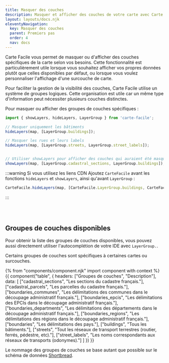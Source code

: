 ```yaml
---
title: Masquer des couches
description: Masquer et afficher des couches de votre carte avec Carte Facile.
layout: layouts/docs.njk
eleventyNavigation:
  key: Masquer des couches
  parent: Premiers pas
  order: 4
  nav: docs 
---
```


Carte Facile vous permet de masquer ou d'afficher des couches spécifiques de la carte selon vos besoins. Cette fonctionnalité est particulièrement utile lorsque vous souhaitez afficher vos propres données plutôt que celles disponibles par défaut, ou lorsque vous voulez personnaliser l'affichage d'une surcouche de carte.

Pour faciliter la gestion de la visibilité des couches, Carte Facile utilise un système de groupes logiques. Cette organisation est utile car un même type d'information peut nécessiter plusieurs couches distinctes.

Pour masquer ou afficher des groupes de couches spécifiques :

```typescript
import { showLayers, hideLayers, LayerGroup } from 'carte-facile';

// Masquer uniquement les bâtiments
hideLayers(map, [LayerGroup.buildings]);

// Masquer les rues et leurs labels
hideLayers(map, [LayerGroup.streets, LayerGroup.street_labels]);


// Utiliser showLayers pour afficher des couches qui auraient été masquées
showLayers(map, [LayerGroup.cadastral_sections, LayerGroup.buildings]);
```
:::warning Si vous utilisez les liens CDN
Ajoutez `CarteFacile` avant les fonctions `hideLayers` et `showLayers`, ainsi qu'avant `LayerGroup` :
```typescript
CarteFacile.hideLayers(map, [CarteFacile.LayerGroup.buildings, CarteFacile.LayerGroup.boundaries_epcis]);
```
:::

<br><br>

## Groupes de couches disponibles

Pour obtenir la liste des groupes de couches disponibles, vous pouvez aussi directement utiliser l'autocomplétion de votre IDE avec `LayerGroup.`.

Certains groupes de couches sont spécifiques à certaines cartes ou surcouches.

{% from "components/component.njk" import component with context %}
{{ component("table", {
    headers: ["Groupes de couches", "Description"],
    data: [
        ["cadastral_sections", "Les sections du cadastre français."],
        ["cadastral_parcels", "Les parcelles du cadastre français."],
        ["boundaries_communes", "Les délimitations des communes dans le découpage administratif français."],
        ["boundaries_epcis", "Les délimitations des EPCIs dans le découpage administratif français."],
        ["boundaries_departments", "Les délimitations des départements dans le découpage administratif français."],
        ["boundaries_regions", "Les délimitations des régions dans le découpage administratif français."],
        ["boundaries", "Les délimitations des pays."],
        ["buildings", "Tous les bâtiments."],
        ["streets", "Tout les réseaux de transport terrestres (routier, ferrés, pédestre, etc)."],
        ["street_labels", "Les noms correspondants aux réseaux de transports (odonymes)."]
    ]
}) }}

Le nommage des groupes de couches se base autant que possible sur le schéma de données [Shortbread](https://shortbread-tiles.org/schema/1.0/).

